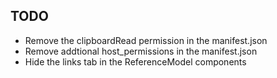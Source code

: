 ## TODO

- Remove the clipboardRead permission in the manifest.json
- Remove addtional host_permissions in the manifest.json
- Hide the links tab in the ReferenceModel components